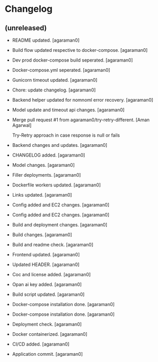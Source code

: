 Changelog
=========


(unreleased)
------------
- README updated. [agaraman0]
- Build flow updated respective to docker-compose. [agaraman0]
- Dev prod docker-compose build seperated. [agaraman0]
- Docker-compose.yml seperated. [agaraman0]
- Gunicorn timeout updated. [agaraman0]
- Chore: update changelog. [agaraman0]
- Backend helper updated for nomnoml error recovery. [agaraman0]
- Model update and timeout api changes. [agaraman0]
- Merge pull request #1 from agaraman0/try-retry-different. [Aman
  Agarwal]

  Try-Retry approach in case response is null or fails
- Backend changes and updates. [agaraman0]
- CHANGELOG added. [agaraman0]
- Model changes. [agaraman0]
- Filler deployments. [agaraman0]
- Dockerfile workers updated. [agaraman0]
- Links updated. [agaraman0]
- Config added and EC2 changes. [agaraman0]
- Config added and EC2 changes. [agaraman0]
- Build and deployment changes. [agaraman0]
- Build changes. [agaraman0]
- Build and readme check. [agaraman0]
- Frontend updated. [agaraman0]
- Updated HEADER. [agaraman0]
- Coc and license added. [agaraman0]
- Opan ai key added. [agaraman0]
- Build script updated. [agaraman0]
- Docker-compose installation done. [agaraman0]
- Docker-compose installation done. [agaraman0]
- Deployment check. [agaraman0]
- Docker containerized. [agaraman0]
- CI/CD added. [agaraman0]
- Application commit. [agaraman0]


